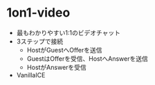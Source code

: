 # 1on1-video

- 最もわかりやすい1:1のビデオチャット
- 3ステップで接続
  - HostがGuestへOfferを送信
  - GuestはOfferを受信、HostへAnswerを送信
  - HostがAnswerを受信
- VanillaICE
